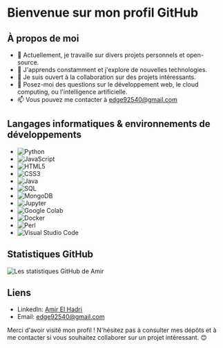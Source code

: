 # Bienvenue sur mon profil GitHub

## À propos de moi

- 🔭 Actuellement, je travaille sur divers projets personnels et open-source.
- 🌱 J'apprends constamment et j'explore de nouvelles technologies.
- 👯 Je suis ouvert à la collaboration sur des projets intéressants.
- 💬 Posez-moi des questions sur le développement web, le cloud computing, ou l'intelligence artificielle.
- 📫 Vous pouvez me contacter à [edge92540@gmail.com](mailto:edge92540@gmail.com)

## Langages informatiques & environnements de développements

- ![Python](https://img.shields.io/badge/-Python-3776AB?style=flat&logo=python&logoColor=white)
- ![JavaScript](https://img.shields.io/badge/-JavaScript-F7DF1E?style=flat&logo=javascript&logoColor=black)
- ![HTML5](https://img.shields.io/badge/-HTML5-E34F26?style=flat&logo=html5&logoColor=white)
- ![CSS3](https://img.shields.io/badge/-CSS3-1572B6?style=flat&logo=css3&logoColor=white)
- ![Java](https://img.shields.io/badge/-Java-007396?style=flat&logo=java&logoColor=white)
- ![SQL](https://img.shields.io/badge/-SQL-4479A1?style=flat&logo=sql&logoColor=white)
- ![MongoDB](https://img.shields.io/badge/-MongoDB-47A248?style=flat&logo=mongodb&logoColor=white)
- ![Jupyter](https://img.shields.io/badge/-Jupyter-F37626?style=flat&logo=jupyter&logoColor=white)
- ![Google Colab](https://img.shields.io/badge/-Google_Colab-F9A825?style=flat&logo=googlecolab&logoColor=white)
- ![Docker](https://img.shields.io/badge/-Docker-2496ED?style=flat&logo=docker&logoColor=white)
- ![Perl](https://img.shields.io/badge/-Perl-330F22?style=flat&logo=perl&logoColor=white)
- ![Visual Studio Code](https://img.shields.io/badge/-Visual_Studio_Code-007ACC?style=flat&logo=visualstudiocode&logoColor=white)


## Statistiques GitHub

![Les statistiques GitHub de Amir](https://github-readme-stats.vercel.app/api?username=Amir92600&show_icons=true&theme=radical)

## Liens

- LinkedIn: [Amir El Hadri](https://www.linkedin.com/in/amir-el-hadri/)
- Email: [edge92540@gmail.com](mailto:edge92540@gmail.com)


Merci d'avoir visité mon profil ! N'hésitez pas à consulter mes dépôts et à me contacter si vous souhaitez collaborer sur un projet intéressant. 😊
